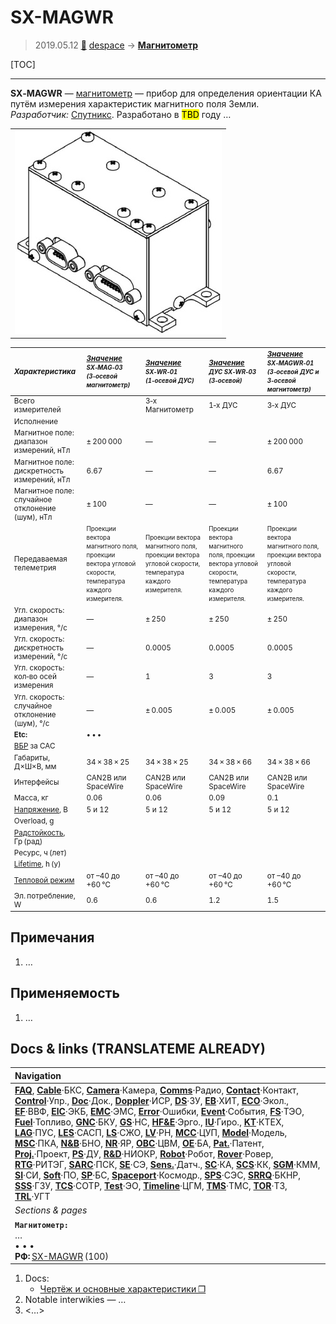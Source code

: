 # SX-MAGWR
> 2019.05.12 [🚀](../index/index.md) [despace](index.md) → **[Магнитометр](sensor.md)**

[TOC]

---

**SX‑MAGWR** — [магнитометр](sensor.md) — прибор для определения ориентации КА путём измерения характеристик магнитного поля Земли.  
*Разработчик:* [Спутникс](zz_sputnix.md). Разработано в <mark>TBD</mark> году …

| |
|:--|
|![](f/sensor/s/sx_magwr_pic1.png)|

<small>


|*Характеристика*|*[Значение](si.md) <small>SX‑MAG‑03<br> (3‑осевой магнитометр)</small>*|*[Значение](si.md) <small>SX‑WR‑01<br> (1‑осевой ДУС)</small>*|*[Значение](si.md) <small>ДУС SX‑WR‑03<br> (3‑осевой)</small>*|*[Значение](si.md) <small>SX‑MAGWR‑01<br> (3‑осевой ДУС и<br> 3‑осевой магнитометр)</small>*|
|:--|:--|:--|:--|:--|
|Всего измерителей| |3‑x Магнитометр|1‑x ДУС|3‑x ДУС|3‑x ДУС<br> 3‑x Магнитометр|
|Исполнение| | | | | |
|Магнитное поле: диапазон измерений, нТл|± 200 000|—|—|± 200 000|
|Магнитное поле: дискретность измерений, нТл|6.67|—|—|6.67|
|Магнитное поле: случайное отклонение (шум), нТл|± 100|—|—|± 100|
|Передаваемая телеметрия|<small>Проекции вектора магнитного поля, проекции вектора угловой скорости, температура каждого измерителя.</small>|<small>Проекции вектора магнитного поля, проекции вектора угловой скорости, температура каждого измерителя.</small>|<small>Проекции вектора магнитного поля, проекции вектора угловой скорости, температура каждого измерителя.</small>|<small>Проекции вектора магнитного поля, проекции вектора угловой скорости, температура каждого измерителя.</small>|
|Угл. скорость: диапазон измерения, °/c|—|± 250|± 250|± 250|
|Угл. скорость: дискретность измерений, °/c|—|0.0005|0.0005|0.0005|
|Угл. скорость: кол‑во осей измерения|—|1|3|3|
|Угл. скорость: случайное отклонение (шум), °/c|—|± 0.005|± 0.005|± 0.005|
|**Etc:**|• • •| | | |
|[ВБР](srrq.md) за САС| | | | |
|Габариты, Д×Ш×В, мм|34 × 38 × 25|34 × 38 × 25|34 × 38 × 66|34 × 38 × 66|
|Интерфейсы|CAN2B или SpaceWire|CAN2B или SpaceWire|CAN2B или SpaceWire|CAN2B или SpaceWire|
|Масса, кг|0.06|0.06|0.09|0.1|
|[Напряжение](voltage.md), В|5 и 12|5 и 12|5 и 12|5 и 12|
|Overload, g| | | | |
|[Радстойкость](ion_rad.md), Гр (рад)| | | | |
|Ресурс, ч (лет)| | | | |
|[Lifetime](lifetime.md), h (y)| | | | |
|[Тепловой режим](tcs.md)|от –40 до +60 ℃|от –40 до +60 ℃|от –40 до +60 ℃|от –40 до +60 ℃|
|Эл. потребление, W|0.6|0.6|1.2|1.5|

</small>



<p style="page-break-after:always"> </p>

## Примечания
   1. …



## Применяемость
   1. …



<p style="page-break-after:always"> </p>

## Docs & links (TRANSLATEME ALREADY)
|Navigation|
|:--|
|**[FAQ](faq.md)**, **[Cable](cable.md)**·БКС, **[Camera](cam.md)**·Камера, **[Comms](comms.md)**·Радио, **[Contact](contact.md)**·Контакт, **[Control](control.md)**·Упр., **[Doc](doc.md)**·Док., **[Doppler](doppler.md)**·ИСР, **[DS](ds.md)**·ЗУ, **[EB](eb.md)**·ХИТ, **[ECO](ecology.md)**·Экол., **[EF](ef.md)**·ВВФ, **[ElC](elc.md)**·ЭКБ, **[EMC](emc.md)**·ЭМС, **[Error](error.md)**·Ошибки, **[Event](event.md)**·События, **[FS](fs.md)**·ТЭО, **[Fuel](fuel.md)**·Топливо, **[GNC](gnc.md)**·БКУ, **[GS](scs.md)**·НС, **[HF&E](hfe.md)**·Эрго., **[IU](iu.md)**·Гиро., **[KT](kt.md)**·КТЕХ, **[LAG](lag.md)**·ПУC, **[LES](les.md)**·САСП, **[LS](ls.md)**·СЖО, **[LV](lv.md)**·РН, **[MCC](mcc.md)**·ЦУП, **[Model](model.md)**·Модель, **[MSC](sc.md)**·ПКА, **[N&B](nnb.md)**·БНО, **[NR](nr.md)**·ЯР, **[OBC](obc.md)**·ЦВМ, **[OE](oe.md)**·БА, **[Pat.](патент.md)**·Патент, **[Proj.](project.md)**·Проект, **[PS](ps.md)**·ДУ, **[R&D](rnd.md)**·НИОКР, **[Robot](robotics.md)**·Робот, **[Rover](rover.md)**·Ровер, **[RTG](rtg.md)**·РИТЭГ, **[SARC](sarc.md)**·ПСК, **[SE](se.md)**·СЭ, **[Sens.](sensor.md)**·Датч., **[SC](sc.md)**·КА, **[SCS](scs.md)**·КК, **[SGM](sgm.md)**·КММ, **[SI](si.md)**·СИ, **[Soft](soft.md)**·ПО, **[SP](sp.md)**·БС, **[Spaceport](spaceport.md)**·Космодр., **[SPS](sps.md)**·СЭС, **[SRRQ](srrq.md)**·БКНР, **[SSS](sss.md)**·ГЗУ, **[TCS](tcs.md)**·СОТР, **[Test](test.md)**·ЭО, **[Timeline](timeline.md)**·ЦГМ, **[TMS](tms.md)**·ТМС, **[TOR](tor.md)**·ТЗ, **[TRL](trl.md)**·УГТ|
|*Sections & pages*|
|**`Магнитометр:`**<br> … <br>• • •<br> **РФ:** [SX-MAGWR](sx_magwr.md) (100)|

   1. Docs:
      - [Чертёж и основные характеристики ❐](f/sensor/s/sx_magwr_sputnix_ru.pdf)
   1. Notable interwikies — …
   1. <…>

